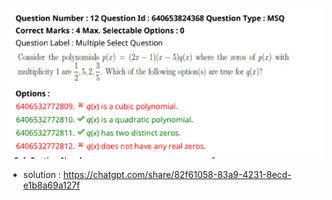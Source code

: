 ![alt text](image-17.png)

- solution : https://chatgpt.com/share/82f61058-83a9-4231-8ecd-e1b8a69a127f